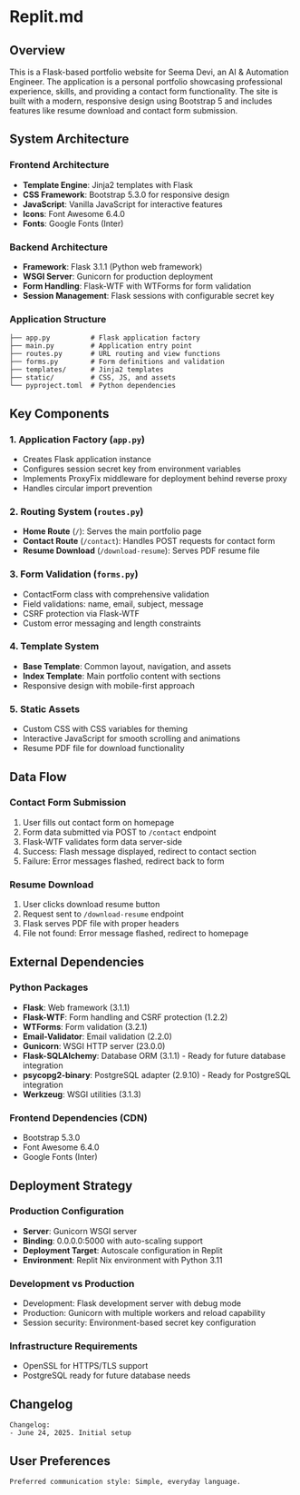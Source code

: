 # Replit.md

## Overview

This is a Flask-based portfolio website for Seema Devi, an AI & Automation Engineer. The application is a personal portfolio showcasing professional experience, skills, and providing a contact form functionality. The site is built with a modern, responsive design using Bootstrap 5 and includes features like resume download and contact form submission.

## System Architecture

### Frontend Architecture
- **Template Engine**: Jinja2 templates with Flask
- **CSS Framework**: Bootstrap 5.3.0 for responsive design
- **JavaScript**: Vanilla JavaScript for interactive features
- **Icons**: Font Awesome 6.4.0
- **Fonts**: Google Fonts (Inter)

### Backend Architecture
- **Framework**: Flask 3.1.1 (Python web framework)
- **WSGI Server**: Gunicorn for production deployment
- **Form Handling**: Flask-WTF with WTForms for form validation
- **Session Management**: Flask sessions with configurable secret key

### Application Structure
```
├── app.py          # Flask application factory
├── main.py         # Application entry point
├── routes.py       # URL routing and view functions
├── forms.py        # Form definitions and validation
├── templates/      # Jinja2 templates
├── static/         # CSS, JS, and assets
└── pyproject.toml  # Python dependencies
```

## Key Components

### 1. Application Factory (`app.py`)
- Creates Flask application instance
- Configures session secret key from environment variables
- Implements ProxyFix middleware for deployment behind reverse proxy
- Handles circular import prevention

### 2. Routing System (`routes.py`)
- **Home Route** (`/`): Serves the main portfolio page
- **Contact Route** (`/contact`): Handles POST requests for contact form
- **Resume Download** (`/download-resume`): Serves PDF resume file

### 3. Form Validation (`forms.py`)
- ContactForm class with comprehensive validation
- Field validations: name, email, subject, message
- CSRF protection via Flask-WTF
- Custom error messaging and length constraints

### 4. Template System
- **Base Template**: Common layout, navigation, and assets
- **Index Template**: Main portfolio content with sections
- Responsive design with mobile-first approach

### 5. Static Assets
- Custom CSS with CSS variables for theming
- Interactive JavaScript for smooth scrolling and animations
- Resume PDF file for download functionality

## Data Flow

### Contact Form Submission
1. User fills out contact form on homepage
2. Form data submitted via POST to `/contact` endpoint
3. Flask-WTF validates form data server-side
4. Success: Flash message displayed, redirect to contact section
5. Failure: Error messages flashed, redirect back to form

### Resume Download
1. User clicks download resume button
2. Request sent to `/download-resume` endpoint
3. Flask serves PDF file with proper headers
4. File not found: Error message flashed, redirect to homepage

## External Dependencies

### Python Packages
- **Flask**: Web framework (3.1.1)
- **Flask-WTF**: Form handling and CSRF protection (1.2.2)
- **WTForms**: Form validation (3.2.1)
- **Email-Validator**: Email validation (2.2.0)
- **Gunicorn**: WSGI HTTP server (23.0.0)
- **Flask-SQLAlchemy**: Database ORM (3.1.1) - Ready for future database integration
- **psycopg2-binary**: PostgreSQL adapter (2.9.10) - Ready for PostgreSQL integration
- **Werkzeug**: WSGI utilities (3.1.3)

### Frontend Dependencies (CDN)
- Bootstrap 5.3.0
- Font Awesome 6.4.0
- Google Fonts (Inter)

## Deployment Strategy

### Production Configuration
- **Server**: Gunicorn WSGI server
- **Binding**: 0.0.0.0:5000 with auto-scaling support
- **Deployment Target**: Autoscale configuration in Replit
- **Environment**: Replit Nix environment with Python 3.11

### Development vs Production
- Development: Flask development server with debug mode
- Production: Gunicorn with multiple workers and reload capability
- Session security: Environment-based secret key configuration

### Infrastructure Requirements
- OpenSSL for HTTPS/TLS support
- PostgreSQL ready for future database needs

## Changelog

```
Changelog:
- June 24, 2025. Initial setup
```

## User Preferences

```
Preferred communication style: Simple, everyday language.
```